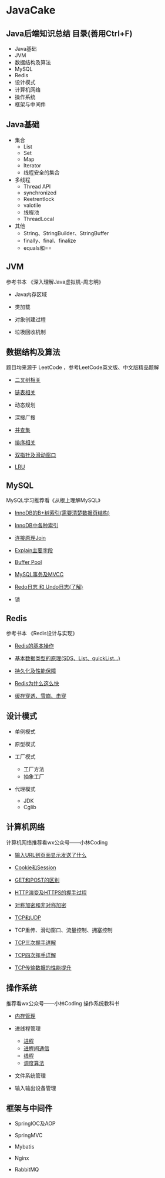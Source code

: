 # JavaCake
Java后端知识总结
目录(善用Ctrl+F)
---
- Java基础
- JVM
- 数据结构及算法
- MySQL
- Redis
- 设计模式
- 计算机网络
- 操作系统
- 框架与中间件

Java基础
---

- 集合
  - List
  - Set
  - Map
  - lterator
  - 线程安全的集合
- 多线程
  - Thread API
  - synchronized
  - Reetrentlock
  - valotile
  - 线程池
  - ThreadLocal
- 其他
  - String、StringBuilder、StringBuffer
  - finally、final、finalize
  - equals和==

JVM
---
  
参考书本 《深入理解Java虚拟机-周志明》

- Java内存区域

- 类加载

- 对象创建过程

- 垃圾回收机制

数据结构及算法
---

题目均来源于 LeetCode ，参考LeetCode英文版、中文版精品题解

- [二叉树相关](http://note.youdao.com/noteshare?id=5acc43f80b3eba112bc544fbf62d0fc8&sub=84AF318114D6475988B1EBE9C4689B31)

- [链表相关](http://note.youdao.com/noteshare?id=4d33db9918200566ff5cc371df5e0613&sub=FE5287D0056749A1B11BF5D3AAF8F941)

- 动态规划

- 深搜广搜

- [并查集](http://note.youdao.com/noteshare?id=aa9e76273c31b512f49ec550e910d988&sub=84610963E4E34AF580D15DFB4AE26982)

- [排序相关](http://note.youdao.com/noteshare?id=71bcf6af60bda61fd207d0794bd0d910&sub=D344BBB25D2E4C938852EA1AEF8D23B3)

- [双指针及滑动窗口](http://note.youdao.com/noteshare?id=a01a0edfca7bfcec4ab35d884540cdd0&sub=796CC0AB5E7445D7ACF26FB92F504CE2)

- [LRU](http://note.youdao.com/noteshare?id=142928d8047bc5ef5575fff892023b97&sub=28E949704D5E4113B29135B355BA524B)

MySQL
---
MySQL学习推荐看《从根上理解MySQL》

- [InnoDB的B+树索引(需要清楚数据页结构)](http://note.youdao.com/noteshare?id=c1ab299c970454610ff6f4f8539ca6fd&sub=8B2B21390E0E48AD8585B83A81FDA171)

- [InnoDB中各种索引](https://blog.csdn.net/weixin_43871956/article/details/109788443)

- [连接原理Join](http://note.youdao.com/noteshare?id=ba685563d8dc2250a5dac9c9f8a5b43f&sub=4054FB002C2F4D329894F20F28E76D9A)

- [Explain主要字段](http://note.youdao.com/noteshare?id=7183761ef7ebfec7d9ef3c1a22e00035&sub=7A9BFF895FAD4858B47EAA81229F2357)

- [Buffer Pool](http://note.youdao.com/noteshare?id=095eb704511d6c4d7a036727a1a8f6fb&sub=532EDE690A81465AB3B9BDBDB0657F48)

- [MySQL事务及MVCC](http://note.youdao.com/noteshare?id=9bc0f6cd0ff42ace4f40d1275a7096df&sub=A025D1792C4A401584BB6B9A3AC01E6A)

- [Redo日志 和 Undo日志(了解)](http://note.youdao.com/noteshare?id=3eb6289ac2f349e3c186989fc0571df4&sub=AABD211B72DA4651B16A2DE8B2B63488)

- 锁

Redis
---

参考书本 《Redis设计与实现》

- [Redis的基本操作](http://note.youdao.com/noteshare?id=a52777330ee415d783c1d5c4f4fa99af&sub=404CD968E38D489885E2B009F73D8FA1)

- [基本数据类型的原理(SDS、List、quickList...)](http://note.youdao.com/noteshare?id=ba68d728d359a9710d71b16c9e7906bf&sub=6403F3FFB17D46B9AC32974CE71E44E5)

- [持久化及性能保障](http://note.youdao.com/noteshare?id=46278ef69a23b8a24a302efd77f5f14c&sub=CC8EB02E5CD041EA822A5636093FC4BD)

- [Redis为什么这么快](http://note.youdao.com/noteshare?id=872cf5559f7dbfaa169b98cb8b683b4b&sub=2F8F9A021DEE4F93B370E9901AD25979)

- [缓存穿透、雪崩、击穿](http://note.youdao.com/noteshare?id=b52f5db013f625e42d8e69de1f6cd3f3&sub=713D7413903043F9BAA2ABDE54E229E5)

设计模式
---

- 单例模式

- 原型模式

- 工厂模式
  - 工厂方法
  - 抽象工厂

- 代理模式
  - JDK
  - Cglib

计算机网络
---
计算机网络推荐看wx公众号——小林Coding

- [输入URL到页面显示发送了什么](http://note.youdao.com/noteshare?id=c1070c44c08769ebc755418d5fd306df&sub=3B0F7FEB8A914EA9AE1301A08AEE5394)

- [Cookie和Session](http://note.youdao.com/noteshare?id=9106fdbaf8f8cc5df236900431bb9825&sub=87A6C0DD7DB44089843BAF71D663BD9F)

- [GET和POST的区别](http://note.youdao.com/noteshare?id=59248c82ff69f8c8dd020c78d7a6e086&sub=F1832C7907F4433E991A678032E118D5)

- [HTTP演变及HTTPS的握手过程](http://note.youdao.com/noteshare?id=cda67d2f122be5f0a1062c6f4c425353&sub=A24280C128354BC1A419E2E3D56FEF8A)

- [对称加密和非对称加密](http://note.youdao.com/noteshare?id=4a33f35265e8a14f46781e4731f9044d&sub=F9570F8C683E49099A91993F62D90885)

- [TCP和UDP](http://note.youdao.com/noteshare?id=f38c2c84d14f64834955af6eff54bed0&sub=CC708637BD784363BD97C952472CA404)

- TCP重传、滑动窗口、流量控制、拥塞控制

- [TCP三次握手详解](http://note.youdao.com/noteshare?id=feb04ab447424fd26149b41f702c9fda&sub=C0E2F5E740D349A5A465D76435043E3A)

- [TCP四次挥手详解](http://note.youdao.com/noteshare?id=8ebb2e93ce54000e545b12955b579c0c&sub=3C0FF111D46843C2A3E1C064530C15C8)

- [TCP传输数据的性能提升](http://note.youdao.com/noteshare?id=c160f645697336cfe0c017619328baeb&sub=D72253BCBD6846E3828BBFC9F761921F)

操作系统
---

推荐看wx公众号——小林Coding  操作系统教科书


- [内存管理](http://note.youdao.com/noteshare?id=911d274e64fdf966f941bae7a5c27ac5&sub=897C1A7020174E69A2771587C88F01B9)

- 进线程管理
  - [进程](http://note.youdao.com/noteshare?id=ca51e537d59c67553f3159287969ca9a&sub=EC94DB0D3E954BFCBAB450D6944379D3)
  - [进程间通信](http://note.youdao.com/noteshare?id=29df6e0063081c244ff3c1fff7a077e0&sub=ED3AA81B18C343DE99502C93F3C672E8)
  - [线程](http://note.youdao.com/noteshare?id=dd4144292a4a23bf04e693fb94bbbb83&sub=B2E19C7510B2423BA57EAF0675DDD3C9)
  - [调度算法](http://note.youdao.com/noteshare?id=30083e84a8c61e82408adb3199f97230&sub=18CC2B7BB915446C96915814B1E2C91D)

- 文件系统管理

- 输入输出设备管理

框架与中间件
---

- SpringIOC及AOP

- SpringMVC

- Mybatis

- Nginx

- RabbitMQ
